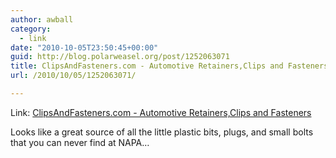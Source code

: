```yaml
---
author: awball
category:
  - link
date: "2010-10-05T23:50:45+00:00"
guid: http://blog.polarweasel.org/post/1252063071
title: ClipsAndFasteners.com - Automotive Retainers,Clips and Fasteners
url: /2010/10/05/1252063071/

---
```

Link: [ClipsAndFasteners.com - Automotive Retainers,Clips and Fasteners](http://www.clipsandfasteners.com/)

Looks like a great source of all the little plastic bits, plugs, and small bolts that you can never find at NAPA…
